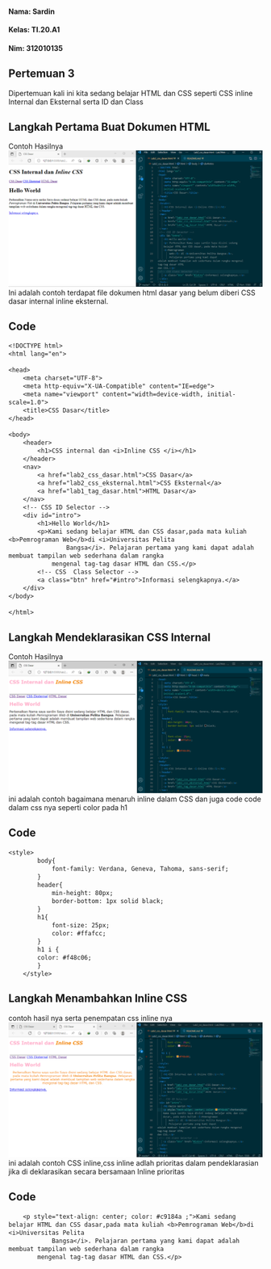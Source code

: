 #### Nama: Sardin
#### Kelas: TI.20.A1
#### Nim: 312010135

## Pertemuan 3
Dipertemuan kali ini kita sedang belajar HTML dan CSS seperti CSS inline Internal dan Eksternal serta ID dan Class
## Langkah Pertama Buat Dokumen HTML
Contoh Hasilnya
![foto](img/css1.png)
Ini adalah contoh terdapat file dokumen html dasar yang belum diberi CSS dasar internal inline eksternal.
## Code 
    <!DOCTYPE html>
    <html lang="en">

    <head>
        <meta charset="UTF-8">
        <meta http-equiv="X-UA-Compatible" content="IE=edge">
        <meta name="viewport" content="width=device-width, initial-scale=1.0">
        <title>CSS Dasar</title>
    </head>

    <body>
        <header>
            <h1>CSS internal dan <i>Inline CSS </i></h1>
        </header>
        <nav>
            <a href="lab2_css_dasar.html">CSS Dasar</a>
            <a href="lab2_css_eksternal.html">CSS Eksternal</a>
            <a href="lab1_tag_dasar.html">HTML Dasar</a>
        </nav>
        <!-- CSS ID Selector -->
        <div id="intro">
            <h1>Hello World</h1>
            <p>Kami sedang belajar HTML dan CSS dasar,pada mata kuliah <b>Pemrograman Web</b>di <i>Universitas Pelita
                    Bangsa</i>. Pelajaran pertama yang kami dapat adalah membuat tampilan web sederhana dalam rangka
                mengenal tag-tag dasar HTML dan CSS.</p>
            <!-- CSS  Class Selector -->
            <a class="btn" href="#intro">Informasi selengkapnya.</a>
        </div>
    </body>

    </html>
## Langkah Mendeklarasikan CSS Internal
Contoh Hasilnya
![foto](img/css2.png)
 ini adalah contoh bagaimana menaruh inline dalam CSS dan juga code code dalam css nya seperti color pada h1
## Code
    <style>
            body{
                font-family: Verdana, Geneva, Tahoma, sans-serif;
            }
            header{
                min-height: 80px;
                border-bottom: 1px solid black;
            }
            h1{
                font-size: 25px;
                color: #ffafcc;
            }
            h1 i {
            color: #f48c06; 
            }
        </style>
## Langkah Menambahkan Inline CSS
 contoh hasil nya serta penempatan css inline nya
![foto](img/css3.png)
ini adalah contoh CSS inline,css inline adlah prioritas dalam pendeklarasian jika di deklarasikan secara bersamaan Inline prioritas
## Code
<!-- INLINE CSS (p) -->
        <p style="text-align: center; color: #c9184a ;">Kami sedang belajar HTML dan CSS dasar,pada mata kuliah <b>Pemrograman Web</b>di <i>Universitas Pelita
                Bangsa</i>. Pelajaran pertama yang kami dapat adalah membuat tampilan web sederhana dalam rangka
            mengenal tag-tag dasar HTML dan CSS.</p>
